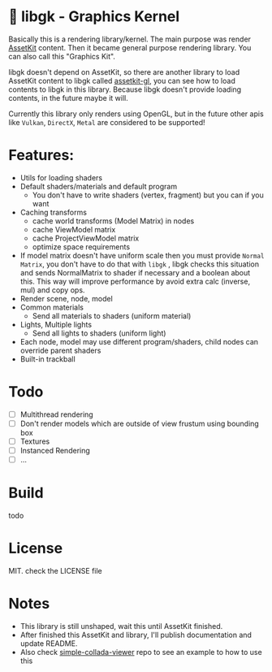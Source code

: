 # 🎥 libgk - Graphics Kernel

Basically this is a rendering library/kernel. The main purpose was render [AssetKit](https://github.com/recp/assetkit) content. Then it became general purpose rendering library. You can also call this "Graphics Kit".

libgk doesn't depend on AssetKit, so there are another library to load AssetKit content to libgk called [assetkit-gl](https://github.com/recp/assetkit-gl), you can see how to load contents to libgk in this library. Because libgk doesn't provide loading contents, in the future maybe it will.

Currently this library only renders using OpenGL, but in the future other apis like `Vulkan`, `DirectX`, `Metal` are considered to be supported!
# Features:
- Utils for loading shaders
- Default shaders/materials and default program
  - You don't have to write shaders (vertex, fragment) but you can if you want
- Caching transforms
  - cache world transforms (Model Matrix) in nodes
  - cache ViewModel matrix
  - cache ProjectViewModel matrix
  - optimize space requirements
- If model matrix doesn't have uniform scale then you must provide `Normal Matrix`, you don't have to do that with `libgk` , libgk checks this situation and sends NormalMatrix to shader if necessary and a boolean about this. This way will improve performance by avoid extra calc (inverse, mul) and copy ops.
- Render scene, node, model
- Common materials
  - Send all materials to shaders (uniform material)
- Lights, Multiple lights
  - Send all lights to shaders (uniform light)
- Each node, model may use different program/shaders, child nodes can override parent shaders
- Built-in trackball

# Todo
- [ ] Multithread rendering
- [ ] Don't render models which are outside of view frustum using bounding box
- [ ] Textures
- [ ] Instanced Rendering
- [ ] ... 

# Build 
todo

# License
MIT. check the LICENSE file

# Notes
- This library is still unshaped, wait this until AssetKit finished. 
- After finished this AssetKit and library, I'll publish documentation and update README.
- Also check [simple-collada-viewer](https://github.com/recp/simple-collada-viewer) repo to see an example to how to use this
